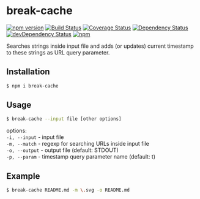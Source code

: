 break-cache
=========
[![npm version](https://badge.fury.io/js/break-cache.svg)](https://badge.fury.io/js/break-cache)
[![Build Status](https://travis-ci.org/iyegoroff/break-cache.svg?branch=master)](https://travis-ci.org/iyegoroff/break-cache)
[![Coverage Status](https://coveralls.io/repos/github/iyegoroff/break-cache/badge.svg?branch=master)](https://coveralls.io/github/iyegoroff/break-cache?branch=master)
[![Dependency Status](https://david-dm.org/iyegoroff/break-cache/status.svg)](https://david-dm.org/iyegoroff/break-cache)
[![devDependency Status](https://david-dm.org/iyegoroff/break-cache/dev-status.svg)](https://david-dm.org/iyegoroff/break-cache#info=devDependencies)
[![npm](https://img.shields.io/npm/l/express.svg)](https://www.npmjs.com/package/break-cache)

Searches strings inside input file and adds (or updates) current timestamp to these strings as URL query parameter.

## Installation

```bash
$ npm i break-cache
```

## Usage

```bash
$ break-cache --input file [other options]
```

options:<br/>
`-i, --input` - input file<br/> 
`-m, --match` - regexp for searching URLs inside input file<br/>
`-o, --output` - output file (default: STDOUT)<br/>
`-p, --param` - timestamp query parameter name (default: t)<br/>

## Example

```bash
$ break-cache README.md -m \.svg -o README.md
```